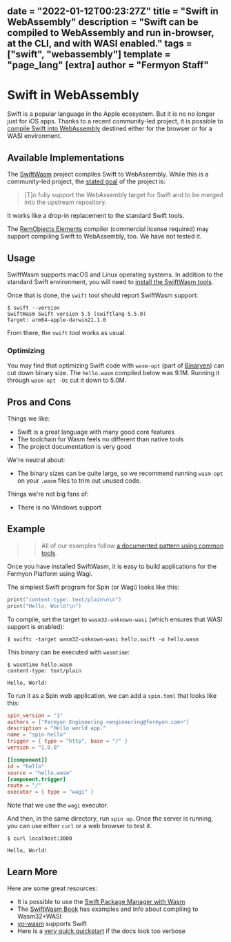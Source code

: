 date = "2022-01-12T00:23:27Z"
title = "Swift in WebAssembly"
description = "Swift can be compiled to WebAssembly and run in-browser, at the CLI, and with WASI enabled."
tags = ["swift", "webassembly"]
template = "page_lang"
[extra]
author = "Fermyon Staff"
---
# Swift in WebAssembly

Swift is a popular language in the Apple ecosystem.
But it is no no longer just for iOS apps.
Thanks to a recent community-led project, it is possible to [compile Swift into WebAssembly](https://swiftwasm.org/)
destined either for the browser or for a WASI environment.

## Available Implementations

The [SwiftWasm](https://swiftwasm.org/) project compiles Swift to WebAssembly. While this is a community-led project, the [stated goal](https://book.swiftwasm.org/index.html) of the project is:

> [T]o fully support the WebAssembly target for Swift and to be merged into the upstream repository.

It works like a drop-in replacement to the standard Swift tools.

The [RemObjects Elements](https://www.elementscompiler.com/elements/) compiler (commercial license required) may support compiling Swift to WebAssembly, too. We have not tested it.

## Usage

SwiftWasm supports macOS and Linux operating systems. In addition to the standard Swift environment, you will need to [install the SwiftWasm tools](https://book.swiftwasm.org/getting-started/setup.html).

Once that is done, the `swift` tool should report SwiftWasm support:

```
$ swift --version
SwiftWasm Swift version 5.5 (swiftlang-5.5.0)
Target: arm64-apple-darwin21.1.0
```

From there, the `swift` tool works as usual.

### Optimizing

You may find that optimizing Swift code with `wasm-opt` (part of [Binaryen](https://github.com/WebAssembly/binaryen)) can cut down binary size. The `hello.wasm` compiled below was 9.1M. Running it through `wasm-opt -Os` cut it down to 5.0M.

## Pros and Cons

Things we like:

- Swift is a great language with many good core features
- The toolchain for Wasm feels no different than native tools
- The project documentation is very good

We're neutral about:

- The binary sizes can be quite large, so we recommend running `wasm-opt` on your `.wasm` files to trim out unused code.

Things we're not big fans of:

- There is no Windows support


## Example

>> All of our examples follow [a documented pattern using common tools](/wasm-languages/about-examples).

Once you have installed SwiftWasm, it is easy to build applications for the Fermyon Platform using Wagi.

The simplest Swift program for Spin (or Wagi) looks like this:

```swift
print("content-type: text/plain\n\n")
print("Hello, World!\n")
```

To compile, set the target to `wasm32-unknown-wasi` (which ensures that WASI support is enabled):

```console
$ swiftc -target wasm32-unknown-wasi hello.swift -o hello.wasm
```

This binary can be executed with `wasmtime`:

```console
$ wasmtime hello.wasm
content-type: text/plain

Hello, World!
```

To run it as a Spin web application, we can add a `spin.toml` that looks like this:

```toml
spin_version = "1"
authors = ["Fermyon Engineering <engineering@fermyon.com>"]
description = "Hello world app."
name = "spin-hello"
trigger = { type = "http", base = "/" }
version = "1.0.0"

[[component]]
id = "hello"
source = "hello.wasm"
[component.trigger]
route = "/"
executor = { type = "wagi" }
```

Note that we use the `wagi` executor.

And then, in the same directory, run `spin up`. Once the server is running, you can use either `curl` or a web browser to test it.

```console
$ curl localhost:3000                                       

Hello, World!
```

## Learn More

Here are some great resources:

- It is possible to use the [Swift Package Manager with Wasm](https://book.swiftwasm.org/getting-started/swift-package.html)
- The [SwiftWasm Book](https://book.swiftwasm.org/) has examples and info about compiling to Wasm32+WASI
- [yo-wasm](https://github.com/deislabs/yo-wasm) supports Swift
- Here is a [very quick quickstart](https://betterprogramming.pub/get-started-with-swift-for-webassembly-on-macos-with-swiftwasm-5d588a086120) if the docs look too verbose